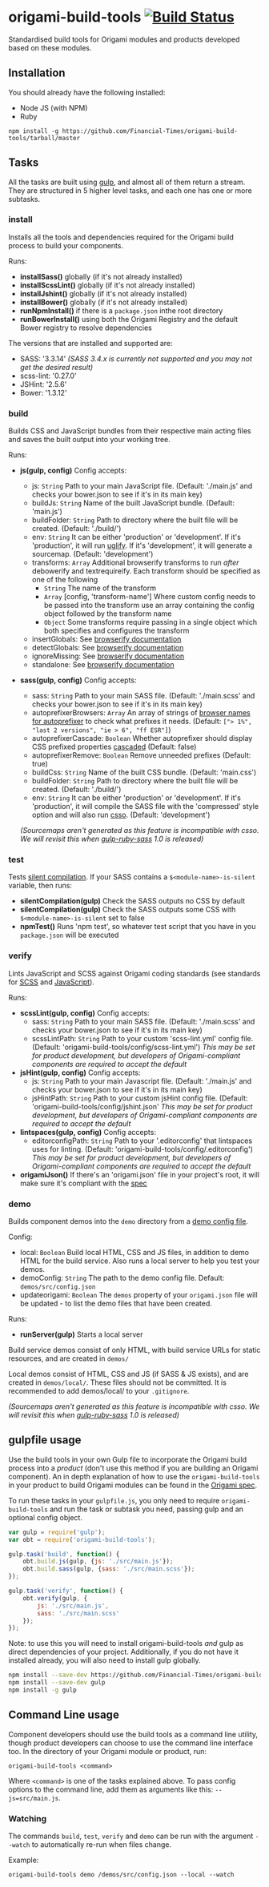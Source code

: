 # origami-build-tools [![Build Status](https://travis-ci.org/Financial-Times/origami-build-tools.svg)](https://travis-ci.org/Financial-Times/origami-build-tools)

Standardised build tools for Origami modules and products developed based on these modules.

## Installation

You should already have the following installed:

* Node JS (with NPM)
* Ruby

`npm install -g https://github.com/Financial-Times/origami-build-tools/tarball/master`

## Tasks

All the tasks are built using [gulp](http://gulpjs.com/), and almost all of them return a stream. They are structured in 5 higher level tasks, and each one has one or more subtasks. 

### install

Installs all the tools and dependencies required for the Origami build process to build your components.

Runs:

* __installSass()__ globally (if it's not already installed)
* __installScssLint()__ globally (if it's not already installed)
* __installJshint()__ globally (if it's not already installed)
* __installBower()__ globally (if it's not already installed)
* __runNpmInstall()__ if there is a `package.json` inthe root directory
* __runBowerInstall()__ using both the Origami Registry and the default Bower registry to resolve dependencies

The versions that are installed and supported are:

* SASS: '3.3.14' _(SASS 3.4.x is currently not supported and you may not get the desired result)_
* scss-lint: '0.27.0'
* JSHint: '2.5.6'
* Bower: '1.3.12'

### build

Builds CSS and JavaScript bundles from their respective main acting files and saves the built output into your working tree.

Runs:

* __js(gulp, config)__ Config accepts:
	- js: `String` Path to your main JavaScript file. (Default: './main.js' and checks your bower.json to see if it's in its main key) 
	- buildJs: `String` Name of the built JavaScript bundle. (Default: 'main.js')
	- buildFolder: `String` Path to directory where the built file will be created. (Default: './build/')
	- env: `String` It can be either 'production' or 'development'. If it's 'production', it will run [uglify](https://github.com/mishoo/UglifyJS2). If it's 'development', it will generate a sourcemap. (Default: 'development')
	- transforms: `Array` Additional browserify transforms to run *after* debowerify and textrequireify. Each transform should be specified as one of the following
		- `String` The name of the transform
		- `Array` [config, 'transform-name'] Where custom config needs to be passed into the transform use an array containing the config object followed by the transform name
		- `Object` Some transforms require passing in a single object which both specifies and configures the transform
	- insertGlobals: See [browserify documentation](https://github.com/substack/node-browserify#usage)
	- detectGlobals: See [browserify documentation](https://github.com/substack/node-browserify#usage)
	- ignoreMissing: See [browserify documentation](https://github.com/substack/node-browserify#usage)
	- standalone: See [browserify documentation](https://github.com/substack/node-browserify#usage)
* __sass(gulp, config)__ Config accepts:
	- sass: `String` Path to your main SASS file. (Default: './main.scss' and checks your bower.json to see if it's in its main key) 
	- autoprefixerBrowsers: `Array` An array of strings of [browser names for autoprefixer](https://github.com/postcss/autoprefixer#browsers) to check what prefixes it needs. (Default: `["> 1%", "last 2 versions", "ie > 6", "ff ESR"]`)
	- autoprefixerCascade: `Boolean` Whether autoprefixer should display CSS prefixed properties [cascaded](https://github.com/postcss/autoprefixer#visual-cascade) (Default: false)
	- autoprefixerRemove: `Boolean` Remove unneeded prefixes (Default: true)
	- buildCss: `String` Name of the built CSS bundle. (Default: 'main.css')
	- buildFolder: `String` Path to directory where the built file will be created. (Default: './build/')
	- env: `String` It can be either 'production' or 'development'. If it's 'production', it will compile the SASS file with the 'compressed' style option and will also run [csso](https://github.com/css/csso). (Default: 'development')

	_(Sourcemaps aren't generated as this feature is incompatible with csso. We will revisit this when [gulp-ruby-sass](https://github.com/sindresorhus/gulp-ruby-sass) 1.0 is released)_

### test

Tests [silent compilation](http://origami.ft.com/docs/syntax/scss/#silent-styles).  If your SASS contains a `$<module-name>-is-silent` variable, then runs:

* __silentCompilation(gulp)__ Check the SASS outputs no CSS by default
* __silentCompilation(gulp)__ Check the SASS outputs some CSS with `$<module-name>-is-silent` set to false
* __npmTest()__ Runs 'npm test', so whatever test script that you have in you `package.json` will be executed

### verify

Lints JavaScript and SCSS against Origami coding standards (see standards for [SCSS](http://origami.ft.com/docs/syntax/scss/#syntax-convention-rules) and [JavaScript](http://origami.ft.com/docs/syntax/js/#syntax-convention-rules)).

Runs:

* __scssLint(gulp, config)__ Config accepts:
	- sass: `String` Path to your main SASS file. (Default: './main.scss' and checks your bower.json to see if it's in its main key)
	- scssLintPath: `String` Path to your custom 'scss-lint.yml' config file. (Default: 'origami-build-tools/config/scss-lint.yml') _This may be set for product development, but developers of Origami-compliant components are required to accept the default_
* __jsHint(gulp, config)__ Config accepts:
	- js: `String` Path to your main Javascript file. (Default: './main.js' and checks your bower.json to see if it's in its main key)
	- jsHintPath: `String` Path to your custom jsHint config file. (Default: 'origami-build-tools/config/jshint.json' _This may be set for product development, but developers of Origami-compliant components are required to accept the default_
* __lintspaces(gulp, config)__ Config accepts:
	- editorconfigPath: `String` Path to your '.editorconfig' that lintspaces uses for linting. (Default: 'origami-build-tools/config/.editorconfig') _This may be set for product development, but developers of Origami-compliant components are required to accept the default_
* __origamiJson()__ If there's an 'origami.json' file in your project's root, it will make sure it's compliant with the [spec](http://origami.ft.com/docs/syntax/origamijson/#format)

### demo

Builds component demos into the `demo` directory from a [demo config file](http://origami.ft.com/docs/component-spec/modules/#demo-config-file).

Config:

* local: `Boolean` Build local HTML, CSS and JS files, in addition to demo HTML for the build service. Also runs a local server to help you test your demos.
* demoConfig: `String` The path to the demo config file. Default: `demos/src/config.json`
* updateorigami: `Boolean` The `demos` property of your `origami.json` file will be updated - to list the demo files that have been created.

Runs:

* __runServer(gulp)__ Starts a local server

Build service demos consist of only HTML, with build service URLs for static resources, and are created in `demos/`

Local demos consist of HTML, CSS and JS (if SASS & JS exists), and are created in `demos/local/`. These files should not be committed. It is recommended to add demos/local/ to your `.gitignore`.

_(Sourcemaps aren't generated as this feature is incompatible with csso. We will revisit this when [gulp-ruby-sass](https://github.com/sindresorhus/gulp-ruby-sass) 1.0 is released)_

## gulpfile usage

Use the build tools in your own Gulp file to incorporate the Origami build process into a *product* (don't use this method if you are building an Origami component). An in depth explanation of how to use the `origami-build-tools` in your product to build Origami modules can be found in the [Origami spec](http://origami.ft.com/docs/developer-guide/building-modules/).  

To run these tasks in your `gulpfile.js`, you only need to require `origami-build-tools` and run the task or subtask you need, passing gulp and an optional config object.

```js
var gulp = require('gulp');
var obt = require('origami-build-tools');

gulp.task('build', function() {
	obt.build.js(gulp, {js: './src/main.js'});
	obt.build.sass(gulp, {sass: './src/main.scss'});
});

gulp.task('verify', function() {
	obt.verify(gulp, {
		js: './src/main.js',
		sass: './src/main.scss'
	});
});
```

Note: to use this you will need to install origami-build-tools *and* gulp as direct dependencies of your project.  Additionally, if you do not have it installed already, you will also need to install gulp globally.

```sh
npm install --save-dev https://github.com/Financial-Times/origami-build-tools/tarball/master
npm install --save-dev gulp
npm install -g gulp
```

## Command Line usage

Component developers should use the build tools as a command line utility, though product developers can choose to use the command line interface too. In the directory of your Origami module or product, run:

	origami-build-tools <command>

Where `<command>` is one of the tasks explained above. To pass config options to the command line, add them as arguments like this: `--js=src/main.js`.

### Watching

The commands `build`, `test`, `verify` and `demo` can be run with the argument `--watch` to automatically re-run when files change.

Example:

	origami-build-tools demo /demos/src/config.json --local --watch
